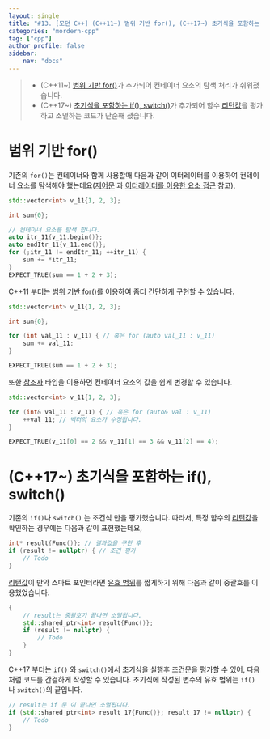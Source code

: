 ```yaml
---
layout: single
title: "#13. [모던 C++] (C++11~) 범위 기반 for(), (C++17~) 초기식을 포함하는 if(), switch()"
categories: "mordern-cpp"
tag: ["cpp"]
author_profile: false
sidebar: 
    nav: "docs"
---
```


> * (C++11~)  [범위 기반 for()](https://tango1202.github.io/mordern-cpp/mordern-cpp-statements/#%EB%B2%94%EC%9C%84-%EA%B8%B0%EB%B0%98-for)가 추가되어 컨테이너 요소의 탐색 처리가 쉬워졌습니다.
> * (C++17~) [초기식을 포함하는 if(), switch()](https://tango1202.github.io/mordern-cpp/mordern-cpp-statements/#c17-%EC%B4%88%EA%B8%B0%EC%8B%9D%EC%9D%84-%ED%8F%AC%ED%95%A8%ED%95%98%EB%8A%94-if-switch)가 추가되어 함수 [리턴값](https://tango1202.github.io/classic-cpp-guide/classic-cpp-guide-function/#%EB%A6%AC%ED%84%B4%EA%B0%92)을 평가하고 소멸하는 코드가 단순해 졌습니다.

# 범위 기반 for()

기존의 `for()`는 컨테이너와 함께 사용할때 다음과 같이 이터레이터를 이용하여 컨테이너 요소를 탐색해야 했는데요([제어문](https://tango1202.github.io/classic-cpp-guide/classic-cpp-guide-statements/) 과 [이터레이터를 이용한 요소 접근](https://tango1202.github.io/classic-cpp-stl/classic-cpp-stl-iterator/#%EC%9D%B4%ED%84%B0%EB%A0%88%EC%9D%B4%ED%84%B0%EB%A5%BC-%EC%9D%B4%EC%9A%A9%ED%95%9C-%EC%9A%94%EC%86%8C-%EC%A0%91%EA%B7%BC) 참고),

```cpp
std::vector<int> v_11{1, 2, 3};

int sum{0};

// 컨테이너 요소를 탐색 합니다.
auto itr_11{v_11.begin()};
auto endItr_11{v_11.end()};
for (;itr_11 != endItr_11; ++itr_11) {
    sum += *itr_11;
}
EXPECT_TRUE(sum == 1 + 2 + 3);
```

C++11 부터는  [범위 기반 for()](https://tango1202.github.io/mordern-cpp/mordern-cpp-statements/#%EB%B2%94%EC%9C%84-%EA%B8%B0%EB%B0%98-for)를 이용하여 좀더 간단하게 구현할 수 있습니다.

```cpp
std::vector<int> v_11{1, 2, 3};

int sum{0};

for (int val_11 : v_11) { // 혹은 for (auto val_11 : v_11)
    sum += val_11;
}

EXPECT_TRUE(sum == 1 + 2 + 3);
```

또한 [참조자](https://tango1202.github.io/classic-cpp-guide/classic-cpp-guide-pointer-reference/#%EC%95%88%EC%A0%95%EC%A0%81%EC%9D%B8-%EC%B0%B8%EC%A1%B0%EC%9E%90) 타입을 이용하면 컨테이너 요소의 값을 쉽게 변경할 수 있습니다.

```cpp
std::vector<int> v_11{1, 2, 3};

for (int& val_11 : v_11) { // 혹은 for (auto& val : v_11)
    ++val_11; // 벡터의 요소가 수정됩니다.
}

EXPECT_TRUE(v_11[0] == 2 && v_11[1] == 3 && v_11[2] == 4);
```

# (C++17~) 초기식을 포함하는 if(), switch()

기존의 `if()`나 `switch()` 는 조건식 만을 평가했습니다. 따라서, 특정 함수의 [리턴값](https://tango1202.github.io/classic-cpp-guide/classic-cpp-guide-function/#%EB%A6%AC%ED%84%B4%EA%B0%92)을 확인하는 경우에는 다음과 같이 표현했는데요,

```cpp
int* result{Func()}; // 결과값을 구한 후
if (result != nullptr) { // 조건 평가
    // Todo
}
```

[리턴값](https://tango1202.github.io/classic-cpp-guide/classic-cpp-guide-function/#%EB%A6%AC%ED%84%B4%EA%B0%92)이 만약 스마트 포인터라면 [유효 범위](https://tango1202.github.io/classic-cpp-guide/classic-cpp-guide-scope/)를 짧게하기 위해 다음과 같이 중괄호를 이용했었습니다.

```cpp
{ 
    // result는 중괄호가 끝나면 소멸됩니다.
    std::shared_ptr<int> result{Func()};
    if (result != nullptr) {
        // Todo
    }
}
```

C++17 부터는 `if()` 와 `switch()`에서 초기식을 실행후 조건문을 평가할 수 있어, 다음처럼 코드를 간결하게 작성할 수 있습니다. 초기식에 작성된 변수의 유효 범위는 `if()` 나 `switch()`의 끝입니다.

```cpp
// result는 if 문 이 끝나면 소멸됩니다.
if (std::shared_ptr<int> result_17{Func()}; result_17 != nullptr) {
    // Todo
}
```

